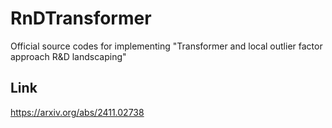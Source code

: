 # RnDTransformer
Official source codes for implementing "Transformer and local outlier factor approach R&amp;D landscaping"


## Link
https://arxiv.org/abs/2411.02738

